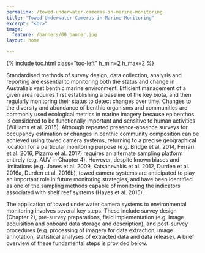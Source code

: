 ```yaml
---
permalink: /towed-underwater-cameras-in-marine-monitoring
title: "Towed Underwater Cameras in Marine Monitoring"
excerpt: "<br>"
image:
  feature: /banners/00_banner.jpg
layout: home

---
```

{% include toc.html class="toc-left" h_min=2 h_max=2 %}

Standardised methods of survey design, data collection, analysis and reporting are essential to monitoring both the status and change in Australia’s vast benthic marine environment. Efficient management of a given area requires first establishing a baseline of the key biota, and then regularly monitoring their status to detect changes over time. Changes to the diversity and abundance of benthic organisms and communities are commonly used ecological metrics in marine imagery because epibenthos is considered to be functionally important and sensitive to human activities (Williams et al. 2015). Although repeated presence-absence surveys for occupancy estimation or changes in benthic community composition can be achieved using towed camera systems, returning to a precise geographical location for a particular monitoring purpose (e.g. Bridge et al. 2014, Ferrari et al. 2016, Pizarro et al. 2017) requires an alternate sampling platform entirely (e.g. AUV in Chapter 4). However, despite known biases and limitations (e.g. Jones et al. 2009, Katsanevakis et al. 2012, Durden et al. 2016a, Durden et al. 2016b), towed camera systems are anticipated to play an important role in future monitoring strategies, and have been identified as one of the sampling methods capable of monitoring the indicators associated with shelf reef systems (Hayes et al. 2015).

The application of towed underwater camera systems to environmental monitoring involves several key steps. These include survey design (Chapter 2), pre-survey preparations, field implementation (e.g. image acquisition and onboard data storage and description), and post-survey procedures (e.g. processing of imagery for data extraction, image annotation, statistical analyses of extracted data and data release). A brief overview of these fundamental steps is provided below.
